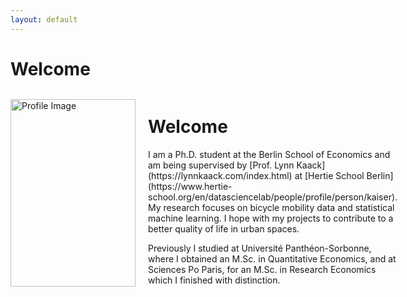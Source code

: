 ```yaml
---
layout: default
---
```

# Welcome

<div style="display: flex; align-items: center;">
    <img src="assets/KaiserSilke_profil.JPG" alt="Profile Image" width="200" height="300" style="margin-right: 20px;">
    <div>
        <h1>Welcome</h1>
        <p>
            I am a Ph.D. student at the Berlin School of Economics and am being supervised by
            [Prof. Lynn Kaack](https://lynnkaack.com/index.html) at [Hertie School Berlin](https://www.hertie-school.org/en/datasciencelab/people/profile/person/kaiser).
            My research focuses on bicycle mobility data and statistical machine learning. I hope with my projects
            to contribute to a better quality of life in urban spaces.
        </p>
        <p>
            Previously I studied at Université Panthéon-Sorbonne, where I obtained an M.Sc. in Quantitative Economics,
            and at Sciences Po Paris, for an M.Sc. in Research Economics which I finished with distinction.
        </p>
    </div>
</div>




